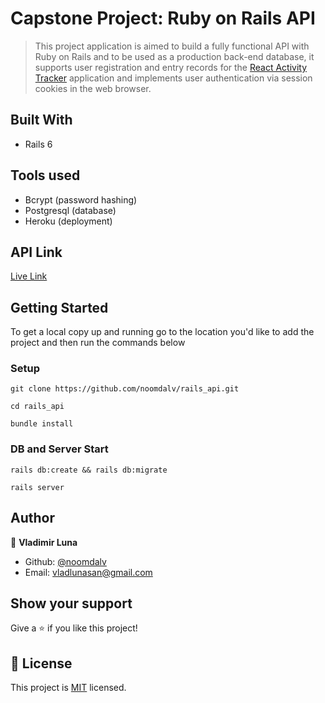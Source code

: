 # Capstone Project: Ruby on Rails API

> This project application is aimed to build a fully functional API with Ruby on Rails and to be used as a production back-end database, it supports user registration and entry records for the [React Activity Tracker](https://github.com/noomdalv/react_activity_tracker) application and implements user authentication via session cookies in the web browser.

## Built With

- Rails 6

## Tools used

- Bcrypt (password hashing)
- Postgresql (database)
- Heroku (deployment)


## API Link

[Live Link](https://activitytrackerapi.herokuapp.com/)


## Getting Started

To get a local copy up and running go to the location you'd like to add the project and then run the commands below

### Setup

```console
git clone https://github.com/noomdalv/rails_api.git
```

```console
cd rails_api
```

```console
bundle install
```

### DB and Server Start

```console
rails db:create && rails db:migrate
```

```console
rails server
```

## Author

👤 **Vladimir Luna**

- Github: [@noomdalv](https://github.com/noomdalv)
- Email: vladlunasan@gmail.com

## Show your support

Give a ⭐️ if you like this project!


## 📝 License

This project is [MIT](https://opensource.org/licenses/MIT) licensed.
